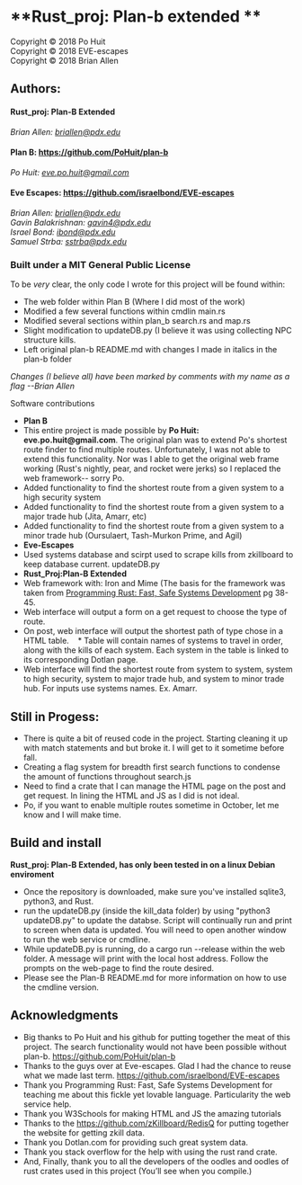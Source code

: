 # **Rust_proj: Plan-b extended **
Copyright © 2018 Po Huit</br>
Copyright © 2018 EVE-escapes</br> 
Copyright © 2018 Brian Allen </br>

## Authors:
#### Rust_proj: Plan-B Extended</br>
*Brian Allen: briallen@pdx.edu* 
#### Plan B: https://github.com/PoHuit/plan-b </br>
*Po Huit: eve.po.huit@gmail.com* 
#### Eve Escapes:  https://github.com/israelbond/EVE-escapes </br>
*Brian Allen: briallen@pdx.edu* </br>
*Gavin Balakrishnan: gavin4@pdx.edu* </br>
*Israel Bond: ibond@pdx.edu* </br>
*Samuel Strba: sstrba@pdx.edu* </br>
### Built under a MIT General Public License 
To be *very* clear, the only code I wrote for this project will be found within:
* The web folder within Plan B (Where I did most of the work)
* Modified a few several functions within cmdlin main.rs
* Modified several sections within plan_b search.rs and map.rs
* Slight modification to updateDB.py (I believe it was using collecting NPC structure kills. 
* Left original plan-b README.md with changes I made in italics in the plan-b folder

*Changes (I believe all) have been marked by comments with my name as a flag --Brian Allen*

Software contributions
* __Plan B__
* This entire project is made possible by __Po Huit: eve.po.huit@gmail.com__. The original plan was to extend Po's shortest route finder to find multiple routes. Unfortunately, I was not able to extend this functionality. Nor was I able to get the original web frame working (Rust's nightly, pear, and rocket were jerks) so I replaced the web framework-- sorry Po. 
* Added functionality to find the shortest route from a given system to a high security system
* Added functionality to find the shortest route from a given system to a major trade hub (Jita, Amarr, etc)
* Added functionality to find the shortest route from a given system to a minor trade hub (Oursulaert, Tash-Murkon Prime, and Agil)
* __Eve-Escapes__ 
* Used systems database and scirpt used to scrape kills from zkillboard to keep database current. updateDB.py
* __Rust_Proj:Plan-B Extended__ 
* Web framework with: Iron and Mime (The basis for the framework was taken from [Programming Rust: Fast, Safe Systems Development](https://www.google.com/shopping/product/17725533124351171698?q=rust+programming+book&biw=1440&bih=780&prds=paur:ClkAsKraX5c9ja952G6dUlE3TbQWBOrhOYbxjvVZxJ9qvTL3LC5GTtBNy7uLFd2pUrmHAztusuCjZblTrVsbygVdpWRu31KZ42DMWFTOQ18Zuf31W8weSjr9hRIZAFPVH72aIwskYbjY1ngRwFYmUK61SCFA2A&sa=X&ved=0ahUKEwj49umHm_LcAhXKyVMKHTEHDzIQ8wII1AI) pg 38-45.
* Web interface will output a form on a get request to choose the type of route.
* On post, web interface will output the shortest path of type chose in a HTML table.
   * Table will contain names of systems to travel in order, along with the kills of each system. Each system in the table is linked to its corresponding Dotlan page. 
* Web interface will find the shortest route from system to system, system to high security, system to major trade hub, and system to minor trade hub. For inputs use systems names. Ex. Amarr.

## Still in Progess:
* There is quite a bit of reused code in the project. Starting cleaning it up with match statements and but broke it. I will get to it sometime before fall.
* Creating a flag system for breadth first search functions to condense the amount of functions throughout search.js
* Need to find a crate that I can manage the HTML page on the post and get request. In lining the HTML and JS as I did is not ideal.
* Po, if you want to enable multiple routes sometime in October, let me know and I will make time. 

## Build and install
**Rust_proj:  Plan-B Extended, has only been tested in on a linux Debian enviroment**
* Once the repository is downloaded, make sure you've installed sqlite3, python3, and Rust.
* run the updateDB.py (inside the kill_data folder) by using "python3 updateDB.py" to update the databse. Script will continually run and print to screen when data is updated. You will need to open another window to run the web service or cmdline.
* While updateDB.py is running, do a cargo run --release within the web folder. A message will print with the local host address. Follow the prompts on the web-page to find the route desired. 
* Please see the Plan-B README.md for more information on how to use the cmdline version.

## Acknowledgments

* Big thanks to Po Huit and his github for putting together the meat of this project. The search functionality would not have been possible without plan-b. https://github.com/PoHuit/plan-b
* Thanks to the guys over at Eve-escapes. Glad I had the chance to reuse what we made last term. https://github.com/israelbond/EVE-escapes 
* Thank you Programming Rust: Fast, Safe Systems Development for teaching me about this fickle yet lovable language. Particularity the web service help. 
* Thank you W3Schools for making HTML and JS the amazing tutorials 
* Thanks to the https://github.com/zKillboard/RedisQ for putting together the website for getting zkill data.
* Thank you Dotlan.com for providing such great system data.
* Thank you stack overflow for the help with using the rust rand crate.
* And, Finally, thank you to all the developers of the oodles and oodles of rust crates used in this project (You’ll see when you compile.)
<!--stackedit_data:
eyJoaXN0b3J5IjpbMTU3ODcxOTMzMF19
-->

